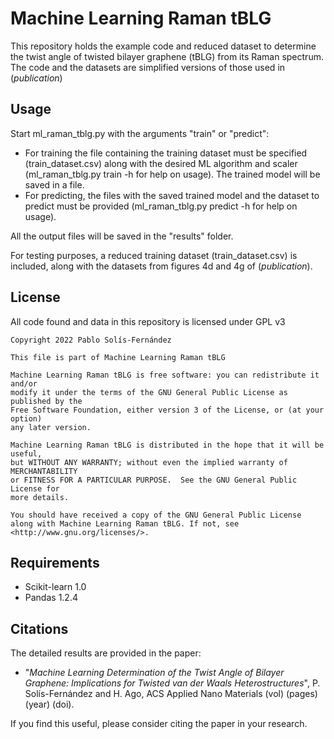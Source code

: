 # Machine Learning Raman tBLG

This repository holds the example code and reduced dataset to determine the twist angle of twisted bilayer graphene (tBLG) from its Raman spectrum. The code and the datasets are simplified versions of those used in (_publication_)

## Usage

Start ml_raman_tblg.py with the arguments "train" or "predict":

* For training the file containing the training dataset must be specified (train_dataset.csv) along with the desired ML algorithm and scaler (ml_raman_tblg.py train -h for help on usage). The trained model will be saved in a file.
* For predicting, the files with the saved trained model and the dataset to predict must be provided (ml_raman_tblg.py predict -h for help on usage).

All the output files will be saved in the "results" folder.

For testing purposes, a reduced training dataset (train_dataset.csv) is included, along with the datasets from figures 4d and 4g of (_publication_).

## License

All code found and data in this repository is licensed under GPL v3

```
Copyright 2022 Pablo Solís-Fernández

This file is part of Machine Learning Raman tBLG

Machine Learning Raman tBLG is free software: you can redistribute it and/or
modify it under the terms of the GNU General Public License as published by the
Free Software Foundation, either version 3 of the License, or (at your option)
any later version.

Machine Learning Raman tBLG is distributed in the hope that it will be useful,
but WITHOUT ANY WARRANTY; without even the implied warranty of MERCHANTABILITY
or FITNESS FOR A PARTICULAR PURPOSE.  See the GNU General Public License for
more details.

You should have received a copy of the GNU General Public License
along with Machine Learning Raman tBLG. If not, see <http://www.gnu.org/licenses/>.
```

## Requirements

* Scikit-learn 1.0
* Pandas 1.2.4

## Citations

The detailed results are provided in the paper:

* "_Machine Learning Determination of the Twist Angle of Bilayer Graphene: Implications for Twisted van der Waals Heterostructures_", P. Solís-Fernández and H. Ago, ACS Applied Nano Materials (vol) (pages) (year) (doi).

If you find this useful, please consider citing the paper in your research.
